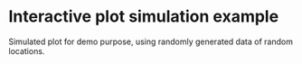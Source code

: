 # Interactive plot simulation example
Simulated plot for demo purpose, using randomly generated data of random locations. 
